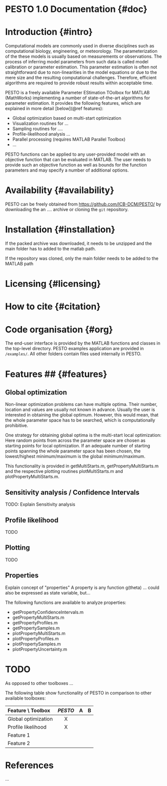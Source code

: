 PESTO 1.0 Documentation {#doc}
=======================

# Introduction         {#intro}

Computational models are commonly used in diverse disciplines such as computational biology, engineering, or meteorology. The parameterization of the these models is usually based on measurements or observations. The process of inferring model parameters from such data is called model calibration or parameter estimation. This parameter estimation is often not straightforward due to non-linearities in the model equations or due to the mere size and the resulting computational challenges. Therefore, efficient algorithms are required to provide robust results within acceptable time.

PESTO is a freely available Parameter EStimation TOolbox for MATLAB (MathWorks) implementing a number of state-of-the-art algorithms for parameter estimation. It provides the following features, which are explained in more detail [below](@ref features):

* Global optimization based on multi-start optimization
* Visualization routines for ... 
* Sampling routines for ....
* Profile-likelihood analysis ...
* Parallel processing (requires MATLAB Parallel Toolbox) 
* ...

PESTO functions can be applied to any user-provided model with an objective function that can be evaluated in MATLAB. The user needs to provide such an objective function as well as bounds for the function parameters and may specify a number of additional options.


# Availability         {#availability}

PESTO can be freely obtained from https://github.com/ICB-DCM/PESTO/ by downloading the an .... archive or cloning the `git` repository.

# Installation         {#installation}

If the packed archive was downloaded, it needs to be unzipped and the main folder has to added to the matlab path. 

If the repository was cloned, only the main folder needs to be added to the MATLAB path

# Licensing         {#licensing}

# How to cite         {#citation}

# Code organisation         {#org}

The end-user interface is provided by the MATLAB functions and classes in the top-level directory. PESTO examples application are provided in `/examples/`. All other folders contain files used internally in PESTO.

# Features ## {#features}

## Global optimization ### 

Non-linear optimization problems can have multiple optima. Their number, location and values are usually not known in advance. Usually the user is interested in obtaining the global optimum. However, this would mean, that the whole parameter space has to be searched, which is computationally prohibitive.

One strategy for obtaining global optima is the multi-start local optimization: Here random points from across the parameter space are chosen as starting points for local optimization. If an adequate number of starting points spanning the whole parameter space has been chosen, the lowest/highest minimum/maximum is the global minimum/maximum.

This functionality is provided in getMultiStarts.m, getPropertyMultiStarts.m and the respective plotting routines plotMultiStarts.m and plotPropertyMultiStarts.m.

## Sensitivity analysis / Confidence Intervals ### 

TODO: Explain Sensitivity analysis 

## Profile likelihood ### 

TODO

## Plotting ### 

TODO

## Properties ### 

Explain concept of "properties"
A property is any function g(theta) ... could also be expressed as state variable, but... 

The following functions are available to analyze properties:
* getPropertyConfidenceIntervals.m
* getPropertyMultiStarts.m
* getPropertyProfiles.m
* getPropertySamples.m
* plotPropertyMultiStarts.m
* plotPropertyProfiles.m
* plotPropertySamples.m
* plotPropertyUncertainty.m


# TODO ##

As opposed to other toolboxes ... 


The following table show functionality of PESTO in comparison to other available toolboxes:

| Feature \ Toolbox  | *PESTO*    |  A           | B         | 
|:-------------------|:----------:|:------------:|:---------:|
| Global optimization|     X      |              |           |
| Profile likelihood |     X      |              |           |
| Feature 1          |            |              |           |
| Feature 2          |            |              |           |

# References 

... 